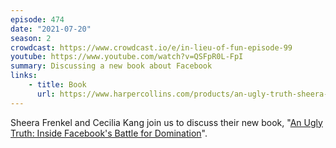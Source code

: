 ```yaml
---
episode: 474
date: "2021-07-20"
season: 2
crowdcast: https://www.crowdcast.io/e/in-lieu-of-fun-episode-99
youtube: https://www.youtube.com/watch?v=QSFpR0L-FpI
summary: Discussing a new book about Facebook
links:
    - title: Book
      url: https://www.harpercollins.com/products/an-ugly-truth-sheera-frenkelcecilia-Kang
---
```

Sheera Frenkel and Cecilia Kang join us to discuss their new book, "[An Ugly Truth: Inside Facebook's Battle for Domination][book]".

[book]: https://www.harpercollins.com/products/an-ugly-truth-sheera-frenkelcecilia-Kang
